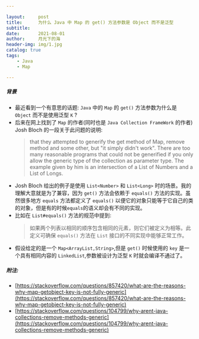 ```yaml
---

layout:     post
title:      为什么 Java 中 Map 的 get() 方法参数是 Object 而不是泛型
subtitle:   
date:       2021-08-01
author:     月光下的海
header-img: img/1.jpg
catalog: true
tags:
    - Java
    - Map

---
```


##### 背景

- 最近看到一个有意思的话题: `Java` 中的 `Map` 的 `get()` 方法参数为什么是 `Object` 而不是使用泛型 `K` ? 
- 后来在网上找到了 `Map` 的作者(同时也是 `Java Collection FrameWork` 的作者) Josh Bloch 的一段关于此问题的说明:
  > that they attempted to generify the get method of Map, remove method and some other, but "it simply didn't work". There are too many reasonable programs that could not be generified if you only allow the generic type of the collection as parameter type. The example given by him is an intersection of a List of Numbers and a List of Longs.
- Josh Bloch 给出的例子是使用 `List<Number>` 和 `List<Long>` 时的场景。我的理解大意就是为了兼容，因为 `get()` 方法会依赖于 `equals()` 方法的实现。虽然很多地方 `equals` 方法都定义了 `equals()` 以便它的对象只能等于它自己的类的对象，但是有的时候`equals`的语义却会有不同的实现。
- 比如在 `List#equals()` 方法的规范中提到:
  > 如果两个列表以相同的顺序包含相同的元素，则它们被定义为相等。此定义可确保 `equals()` 方法在 `List` 接口的不同实现中能够正常工作。
- 假设给定的是一个 `Map<ArrayList,String>`,但是 `get()` 时候使用的 `key` 是一个具有相同内容的 `LinkedList`,参数被设计为泛型 `K` 时就会编译不通过了。
 

##### 附注:
- [https://stackoverflow.com/questions/857420/what-are-the-reasons-why-map-getobject-key-is-not-fully-generic](https://stackoverflow.com/questions/857420/what-are-the-reasons-why-map-getobject-key-is-not-fully-generic)
- [https://stackoverflow.com/questions/104799/why-arent-java-collections-remove-methods-generic](https://stackoverflow.com/questions/104799/why-arent-java-collections-remove-methods-generic)



